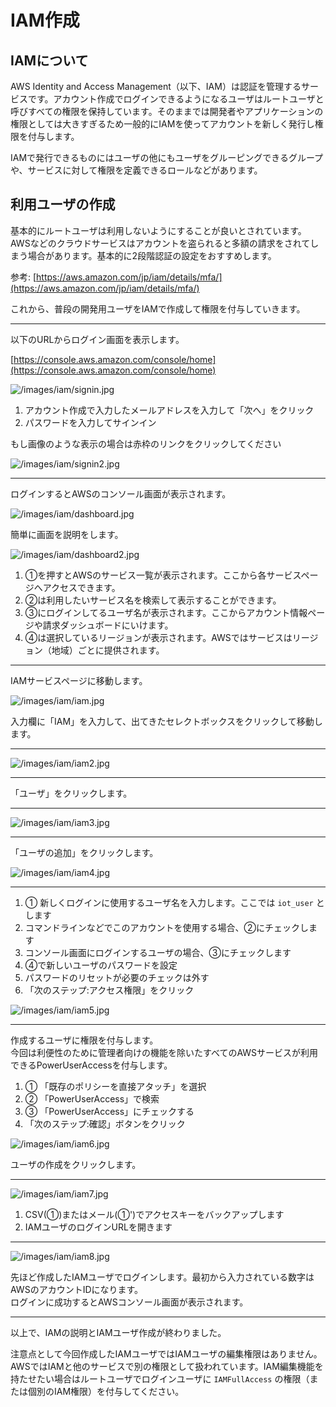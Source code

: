 # IAM作成

## IAMについて

AWS Identity and Access Management（以下、IAM）は認証を管理するサービスです。アカウント作成でログインできるようになるユーザはルートユーザと呼びすべての権限を保持しています。そのままでは開発者やアプリケーションの権限としては大きすぎるため一般的にIAMを使ってアカウントを新しく発行し権限を付与します。

IAMで発行できるものにはユーザの他にもユーザをグルーピングできるグループや、サービスに対して権限を定義できるロールなどがあります。

## 利用ユーザの作成

基本的にルートユーザは利用しないようにすることが良いとされています。AWSなどのクラウドサービスはアカウントを盗られると多額の請求をされてしまう場合があります。基本的に2段階認証の設定をおすすめします。

参考: [https://aws.amazon.com/jp/iam/details/mfa/](https://aws.amazon.com/jp/iam/details/mfa/)


これから、普段の開発用ユーザをIAMで作成して権限を付与していきます。

---

以下のURLからログイン画面を表示します。

[https://console.aws.amazon.com/console/home](https://console.aws.amazon.com/console/home)

![/images/iam/signin.jpg](/images/iam/signin.jpg)

1. アカウント作成で入力したメールアドレスを入力して「次へ」をクリック
2. パスワードを入力してサインイン

もし画像のような表示の場合は赤枠のリンクをクリックしてください

![/images/iam/signin2.jpg](/images/iam/signin2.jpg)

---

ログインするとAWSのコンソール画面が表示されます。

![/images/iam/dashboard.jpg](/images/iam/dashboard.jpg)

簡単に画面を説明をします。

![/images/iam/dashboard2.jpg](/images/iam/dashboard2.jpg)

1. ①を押すとAWSのサービス一覧が表示されます。ここから各サービスページへアクセスできます。
2. ②は利用したいサービス名を検索して表示することができます。
3. ③にログインしてるユーザ名が表示されます。ここからアカウント情報ページや請求ダッシュボードにいけます。
4. ④は選択しているリージョンが表示されます。AWSではサービスはリージョン（地域）ごとに提供されます。

---

IAMサービスページに移動します。

![/images/iam/iam.jpg](/images/iam/iam.jpg)

入力欄に「IAM」を入力して、出てきたセレクトボックスをクリックして移動します。

---

![/images/iam/iam2.jpg](/images/iam/iam2.jpg)

---

「ユーザ」をクリックします。

---

![/images/iam/iam3.jpg](/images/iam/iam3.jpg)

---

「ユーザの追加」をクリックします。

![/images/iam/iam4.jpg](/images/iam/iam4.jpg)

---

1. ① 新しくログインに使用するユーザ名を入力します。ここでは `iot_user` とします
2. コマンドラインなどでこのアカウントを使用する場合、②にチェックします
3. コンソール画面にログインするユーザの場合、③にチェックします
4. ④で新しいユーザのパスワードを設定
5. パスワードのリセットが必要のチェックは外す
6. 「次のステップ:アクセス権限」をクリック

![/images/iam/iam5.jpg](/images/iam/iam5.jpg)

---

作成するユーザに権限を付与します。  
今回は利便性のために管理者向けの機能を除いたすべてのAWSサービスが利用できるPowerUserAccessを付与します。

1. ① 「既存のポリシーを直接アタッチ」を選択
2. ② 「PowerUserAccess」で検索
3. ③ 「PowerUserAccess」にチェックする
4. 「次のステップ:確認」ボタンをクリック

![/images/iam/iam6.jpg](/images/iam/iam6.jpg)

ユーザの作成をクリックします。

---

![/images/iam/iam7.jpg](/images/iam/iam7.jpg)

1. CSV(①)またはメール(①')でアクセスキーをバックアップします
2. IAMユーザのログインURLを開きます

---

![/images/iam/iam8.jpg](/images/iam/iam8.jpg)

先ほど作成したIAMユーザでログインします。最初から入力されている数字はAWSのアカウントIDになります。  
ログインに成功するとAWSコンソール画面が表示されます。

---

以上で、IAMの説明とIAMユーザ作成が終わりました。

注意点として今回作成したIAMユーザではIAMユーザの編集権限はありません。  
AWSではIAMと他のサービスで別の権限として扱われています。IAM編集機能を持たせたい場合はルートユーザでログインユーザに `IAMFullAccess` の権限（または個別のIAM権限）を付与してください。
